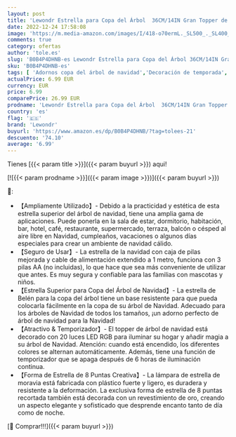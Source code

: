 ```yaml
---
layout: post
title: 'Lewondr Estrella para Copa del Árbol  36CM/14IN Gran Topper de Árbol de Navidad Hueco a Pilas con RGB Luces LED & Temporizador  Adorno para Copa del Árbol para Decoración Morava del Hogar  Oro'
date: 2022-12-24 17:58:08
image: 'https://m.media-amazon.com/images/I/418-o70ermL._SL500_._SL400_.jpg'
comments: true
category: ofertas
author: 'tole.es'
slug: 'B0B4P4DHNB-es Lewondr Estrella para Copa del Árbol 36CM/14IN Gran Topper...'
sku: 'B0B4P4DHNB-es'
tags: [ 'Adornos copa del árbol de navidad','Decoración de temporada','Decoración del hogar','Hogar y cocina','lewondr','navidad','🇪🇸', ]
actualPrice: 6.99 EUR
currency: EUR
price: 6.99
comparePrice: 26.99 EUR
prodname: 'Lewondr Estrella para Copa del Árbol  36CM/14IN Gran Topper de Árbol de Navidad Hueco a Pilas con RGB Luces LED & Temporizador  Adorno para Copa del Árbol para Decoración Morava del Hogar  Oro'
country: 'es'
flag: '🇪🇸'
brand: 'Lewondr'
buyurl: 'https://www.amazon.es/dp/B0B4P4DHNB/?tag=tolees-21'
descuento: '74.10'
average: '6.99'
---
```


Tienes [{{< param title >}}]({{< param buyurl >}}) aqui!

[![{{< param prodname >}}]({{< param image >}})]({{< param buyurl >}})

🔎:

- 【Ampliamente Utilizado】- Debido a la practicidad y estética de esta estrella superior del árbol de navidad, tiene una amplia gama de aplicaciones. Puede ponerla en la sala de estar, dormitorio, habitación, bar, hotel, café, restaurante, supermercado, terraza, balcón o césped al aire libre en Navidad, cumpleaños, vacaciones o algunos días especiales para crear un ambiente de navidad cálido.
- 【Seguro de Usar】- La estrella de la navidad con caja de pilas mejorada y cable de alimentación extendido a 1 metro, funciona con 3 pilas AA (no incluidas), lo que hace que sea más conveniente de utilizar que antes. Es muy segura y confiable para las familias con mascotas y niños.
- 【Estrella Superior para Copa del Árbol de Navidad】- La estrella de Belén para la copa del árbol tiene un base resistente para que pueda colocarla fácilmente en la copa de su árbol de Navidad. Adecuado para los árboles de Navidad de todos los tamaños, ¡un adorno perfecto de árbol de navidad para la Navidad!
- 【Atractivo & Temporizador】- El topper de árbol de navidad está decorado con 20 luces LED RGB para iluminar su hogar y añadir magia a su árbol de Navidad. Atención: cuando está encendido, los diferentes colores se alternan automáticamente. Además, tiene una función de temporizador que se apaga después de 6 horas de iluminación continua.
- 【Forma de Estrella de 8 Puntas Creativa】- La lámpara de estrella de moravia está fabricada con plástico fuerte y ligero, es duradera y resistente a la deformación. La exclusiva forma de estrella de 8 puntas recortada también está decorada con un revestimiento de oro, creando un aspecto elegante y sofisticado que desprende encanto tanto de día como de noche.

[🛒 Comprar!!!]({{< param buyurl >}})
